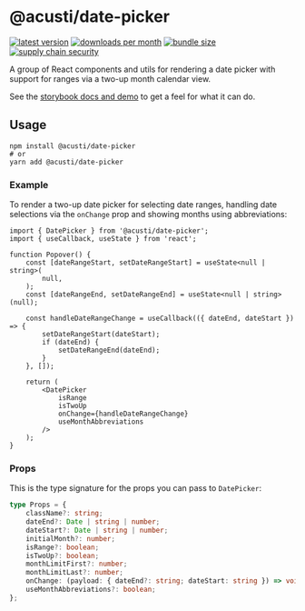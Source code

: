 # @acusti/date-picker

[![latest version](https://img.shields.io/npm/v/@acusti/date-picker?style=for-the-badge)](https://www.npmjs.com/package/@acusti/date-picker)
[![downloads per month](https://img.shields.io/npm/dm/@acusti/date-picker?style=for-the-badge)](https://www.npmjs.com/package/@acusti/date-picker)
[![bundle size](https://deno.bundlejs.com/badge?q=@acusti/date-picker)](https://bundlejs.com/?q=%40acusti%2Fdate-picker)
[![supply chain security](https://socket.dev/api/badge/npm/package/@acusti/date-picker/0.8.0)](https://socket.dev/npm/package/@acusti/date-picker/overview/0.8.0)

A group of React components and utils for rendering a date picker with
support for ranges via a two-up month calendar view.

See the [storybook docs and demo][] to get a feel for what it can do.

[storybook docs and demo]:
    https://acusti-uikit.netlify.app/?path=/docs/uikit-controls-datepicker-datepicker--docs

## Usage

```
npm install @acusti/date-picker
# or
yarn add @acusti/date-picker
```

### Example

To render a two-up date picker for selecting date ranges, handling date
selections via the `onChange` prop and showing months using abbreviations:

```tsx
import { DatePicker } from '@acusti/date-picker';
import { useCallback, useState } from 'react';

function Popover() {
    const [dateRangeStart, setDateRangeStart] = useState<null | string>(
        null,
    );
    const [dateRangeEnd, setDateRangeEnd] = useState<null | string>(null);

    const handleDateRangeChange = useCallback(({ dateEnd, dateStart }) => {
        setDateRangeStart(dateStart);
        if (dateEnd) {
            setDateRangeEnd(dateEnd);
        }
    }, []);

    return (
        <DatePicker
            isRange
            isTwoUp
            onChange={handleDateRangeChange}
            useMonthAbbreviations
        />
    );
}
```

### Props

This is the type signature for the props you can pass to `DatePicker`:

```ts
type Props = {
    className?: string;
    dateEnd?: Date | string | number;
    dateStart?: Date | string | number;
    initialMonth?: number;
    isRange?: boolean;
    isTwoUp?: boolean;
    monthLimitFirst?: number;
    monthLimitLast?: number;
    onChange: (payload: { dateEnd?: string; dateStart: string }) => void;
    useMonthAbbreviations?: boolean;
};
```
